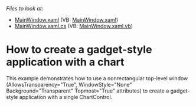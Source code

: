 <!-- default file list -->
*Files to look at*:

* [MainWindow.xaml](./CS/MainWindow.xaml) (VB: [MainWindow.xaml](./VB/MainWindow.xaml))
* [MainWindow.xaml.cs](./CS/MainWindow.xaml.cs) (VB: [MainWindow.xaml.vb](./VB/MainWindow.xaml.vb))
<!-- default file list end -->
# How to create a gadget-style application with a chart


<p>This example demonstrates how to use a nonrectangular top-level window (AllowsTransparency="True", WindowStyle="None" Background="Transparent" Topmost="True" attributes) to create a gadget-style application with a single ChartControl.</p>

<br/>


